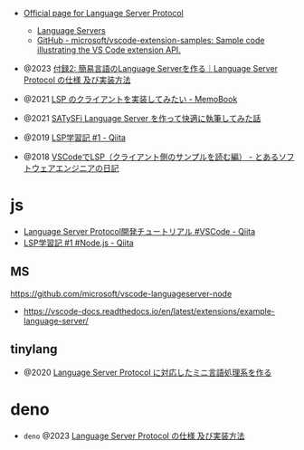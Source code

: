 - [Official page for Language Server Protocol](https://microsoft.github.io/language-server-protocol/)

  - [Language Servers](https://microsoft.github.io/language-server-protocol/implementors/servers/)
  - [GitHub - microsoft/vscode-extension-samples: Sample code illustrating the VS Code extension API.](https://github.com/microsoft/vscode-extension-samples)

- @2023 [付録2: 簡易言語のLanguage Serverを作る｜Language Server Protocol の仕様 及び実装方法](https://zenn.dev/mtshiba/books/language_server_protocol/viewer/22_appendix2)
- @2021 [LSP のクライアントを実装してみたい - MemoBook](https://scrapbox.io/tamago324vim/LSP_%E3%81%AE%E3%82%AF%E3%83%A9%E3%82%A4%E3%82%A2%E3%83%B3%E3%83%88%E3%82%92%E5%AE%9F%E8%A3%85%E3%81%97%E3%81%A6%E3%81%BF%E3%81%9F%E3%81%84)
- @2021 [SATySFi Language Server を作って快適に執筆してみた話](https://zenn.dev/monaqa/articles/2021-12-10-satysfi-language-server)
- @2019 [LSP学習記 #1 - Qiita](https://qiita.com/vain0x/items/d050fe7c8b342ed2004e)
- @2018 [VSCodeでLSP（クライアント側のサンプルを読む編） - とあるソフトウェアエンジニアの日記](https://pillows916.hatenadiary.org/entry/20181116)

# js

- [Language Server Protocol開発チュートリアル #VSCode - Qiita](https://qiita.com/Ikuyadeu/items/98458f9ab760d09660ff)
- [LSP学習記 #1 #Node.js - Qiita](https://qiita.com/vain0x/items/d050fe7c8b342ed2004e)

## MS

https://github.com/microsoft/vscode-languageserver-node

- https://vscode-docs.readthedocs.io/en/latest/extensions/example-language-server/

## tinylang

- @2020 [Language Server Protocol に対応したミニ言語処理系を作る](https://zenn.dev/takl/books/0fe11c6e177223)

# deno

- `deno` @2023 [Language Server Protocol の仕様 及び実装方法](https://zenn.dev/mtshiba/books/language_server_protocol)

